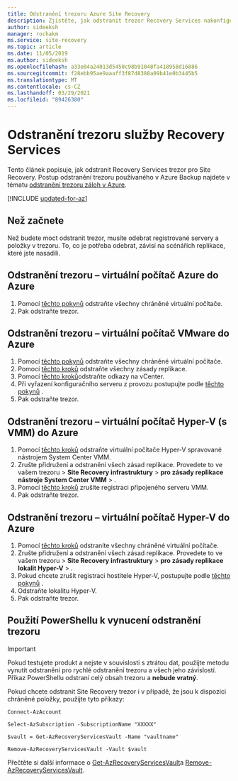 ```yaml
---
title: Odstranění trezoru Azure Site Recovery
description: Zjistěte, jak odstranit trezor Recovery Services nakonfigurovaný pro Azure Site Recovery
author: sideeksh
manager: rochakm
ms.service: site-recovery
ms.topic: article
ms.date: 11/05/2019
ms.author: sideeksh
ms.openlocfilehash: a33e04a24013d5450c98b91048fa418958d16886
ms.sourcegitcommit: f28ebb95ae9aaaff3f87d8388a09b41e0b3445b5
ms.translationtype: MT
ms.contentlocale: cs-CZ
ms.lasthandoff: 03/29/2021
ms.locfileid: "89426380"
---
```

# <a name="delete-a-site-recovery-services-vault"></a>Odstranění trezoru služby Recovery Services

Tento článek popisuje, jak odstranit Recovery Services trezor pro Site Recovery. Postup odstranění trezoru používaného v Azure Backup najdete v tématu [odstranění trezoru záloh v Azure](../backup/backup-azure-delete-vault.md).

[!INCLUDE [updated-for-az](../../includes/updated-for-az.md)]


## <a name="before-you-start"></a>Než začnete

Než budete moct odstranit trezor, musíte odebrat registrované servery a položky v trezoru. To, co je potřeba odebrat, závisí na scénářích replikace, které jste nasadili. 


## <a name="delete-a-vault-azure-vm-to-azure"></a>Odstranění trezoru – virtuální počítač Azure do Azure

1. Pomocí [těchto pokynů](site-recovery-manage-registration-and-protection.md#disable-protection-for-a-azure-vm-azure-to-azure) odstraňte všechny chráněné virtuální počítače.
2. Pak odstraňte trezor.

## <a name="delete-a-vault-vmware-vm-to-azure"></a>Odstranění trezoru – virtuální počítač VMware do Azure

1. Pomocí [těchto pokynů](site-recovery-manage-registration-and-protection.md#disable-protection-for-a-vmware-vm-or-physical-server-vmware-to-azure) odstraňte všechny chráněné virtuální počítače.
2. Pomocí [těchto kroků](vmware-azure-set-up-replication.md#disassociate-or-delete-a-replication-policy) odstraňte všechny zásady replikace.
3. Pomocí [těchto kroků](vmware-azure-manage-vcenter.md#delete-a-vcenter-server)odstraňte odkazy na vCenter.
4. Při vyřazení konfiguračního serveru z provozu postupujte podle [těchto pokynů](vmware-azure-manage-configuration-server.md#delete-or-unregister-a-configuration-server) .
5. Pak odstraňte trezor.


## <a name="delete-a-vault-hyper-v-vm-with-vmm-to-azure"></a>Odstranění trezoru – virtuální počítač Hyper-V (s VMM) do Azure

1. Pomocí [těchto kroků](site-recovery-manage-registration-and-protection.md#disable-protection-for-a-hyper-v-virtual-machine-replicating-to-azure-using-the-system-center-vmm-to-azure-scenario) odstraňte virtuální počítače Hyper-V spravované nástrojem System Center VMM.
2. Zrušte přidružení a odstranění všech zásad replikace. Provedete to ve vašem trezoru > **Site Recovery infrastruktury**  >  **pro zásady replikace nástroje System Center VMM**  >  .
3. Pomocí [těchto kroků](site-recovery-manage-registration-and-protection.md#unregister-a-vmm-server) zrušíte registraci připojeného serveru VMM.
4. Pak odstraňte trezor.

## <a name="delete-a-vault-hyper-v-vm-to-azure"></a>Odstranění trezoru – virtuální počítač Hyper-V do Azure

1. Pomocí [těchto kroků](site-recovery-manage-registration-and-protection.md#disable-protection-for-a-hyper-v-virtual-machine-hyper-v-to-azure) odstraníte všechny chráněné virtuální počítače.
2. Zrušte přidružení a odstranění všech zásad replikace. Provedete to ve vašem trezoru > **Site Recovery infrastruktury**  >  **pro zásady replikace lokalit Hyper-V**  >  .
3. Pokud chcete zrušit registraci hostitele Hyper-V, postupujte podle [těchto pokynů](site-recovery-manage-registration-and-protection.md#unregister-a-hyper-v-host-in-a-hyper-v-site) .
4. Odstraňte lokalitu Hyper-V.
5. Pak odstraňte trezor.


## <a name="use-powershell-to-force-delete-the-vault"></a>Použití PowerShellu k vynucení odstranění trezoru 

> [!Important]
> Pokud testujete produkt a nejste v souvislosti s ztrátou dat, použijte metodu vynutit odstranění pro rychlé odstranění trezoru a všech jeho závislostí.
> Příkaz PowerShellu odstraní celý obsah trezoru a **nebude vratný**.

Pokud chcete odstranit Site Recovery trezor i v případě, že jsou k dispozici chráněné položky, použijte tyto příkazy:

```azurepowershell
Connect-AzAccount

Select-AzSubscription -SubscriptionName "XXXXX"

$vault = Get-AzRecoveryServicesVault -Name "vaultname"

Remove-AzRecoveryServicesVault -Vault $vault
```

Přečtěte si další informace o [Get-AzRecoveryServicesVault](/powershell/module/az.recoveryservices/get-azrecoveryservicesvault)a [Remove-AzRecoveryServicesVault](/powershell/module/az.recoveryservices/remove-azrecoveryservicesvault).
